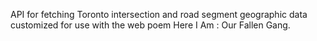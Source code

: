 API for fetching Toronto intersection and road segment geographic data customized for use with the web poem Here I Am : Our Fallen Gang.